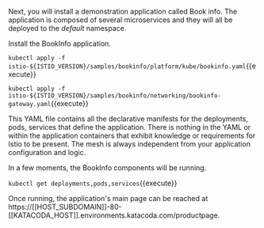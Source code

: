 Next, you will install a demonstration application called Book info. The application is composed of several microservices and they will all be deployed to the _default_ namespace.  

Install the BookInfo application.

`kubectl apply -f istio-${ISTIO_VERSION}/samples/bookinfo/platform/kube/bookinfo.yaml`{{execute}}

`kubectl apply -f istio-${ISTIO_VERSION}/samples/bookinfo/networking/bookinfo-gateway.yaml`{{execute}}

This YAML file contains all the declarative manifests for the deployments, pods, services that define the application. There is nothing in the YAML or within the application containers that exhibit knowledge or requirements for Istio to be present. The mesh is always independent from your application configuration and logic.

In a few moments, the BookInfo components will be running.

`kubectl get deployments,pods,services`{{execute}}

Once running, the application's main page can be reached at https://[[HOST_SUBDOMAIN]]-80-[[KATACODA_HOST]].environments.katacoda.com/productpage.
